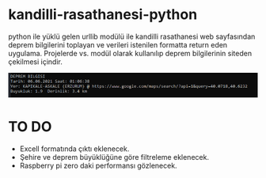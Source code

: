 # kandilli-rasathanesi-python
 python ile yüklü gelen urllib modülü ile kandilli rasathanesi web sayfasından deprem bilgilerini toplayan ve verileri istenilen formatta return eden uygulama. Projelerde vs. modül olarak kullanılıp deprem bilgilerinin siteden çekilmesi içindir.
 
![Screenshot](https://github.com/huseyinozturkk/kandilli-rasathanesi-python/blob/main/etc/kandilli.PNG?raw=true)


# TO DO
- Excell formatında çıktı eklenecek.
- Şehire ve deprem büyüklüğüne göre filtreleme eklenecek.
- Raspberry pi zero daki performansı gözlenecek.
